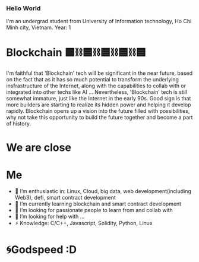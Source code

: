 ### Hello World
I'm an undergrad student from University of Information technology, Ho Chi Minh city, Vietnam.
Year: 1

# Blockchain 🟪⛓️🟦⛓️🟦⛓️🟦⛓️🟦
I'm faithful that 'Blockchain' tech will be significant in the near future, based on the fact that as it has so much potential to transform the underlying insfrastructure of the Internet, along with the capabilities to collab with or integrated into other techs like AI ... Nevertheless, 'Blockchain' tech is still somewhat immature, just like the Internet in the early 90s. Good sign is that more builders are starting to realize its hidden power and helping it develop rapidly. Blockchain opens up a vision into the future filled with possibilities, why not take this opportunity to build the future together and become a part of history.

# We are close

# Me
- 🔭 I’m enthusiastic in: Linux, Cloud, big data, web development(including Web3), defi, smart contract development
- 🌱 I’m currently learning blockchain and smart contract development
- 👯 I’m looking for passionate people to learn from and collab with
- 🤔 I’m looking for help with ...
- ⚡ Knowledge: C/C++, Javascript, Solidity, Python, Linux

# 🌀Godspeed :D
<!--
**ducmint864/ducmint864** is a ✨ _special_ ✨ repository because its `README.md` (this file) appears on your GitHub profile.
